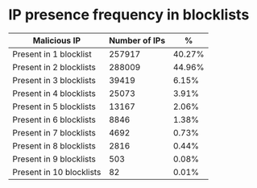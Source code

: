 # IP presence frequency in blocklists
| Malicious IP | Number of IPs | % |
|----|----|----|
| Present in 1 blocklist | 257917 | 40.27% |
| Present in 2 blocklists | 288009 | 44.96% |
| Present in 3 blocklists | 39419 | 6.15% |
| Present in 4 blocklists | 25073 | 3.91% |
| Present in 5 blocklists | 13167 | 2.06% |
| Present in 6 blocklists | 8846 | 1.38% |
| Present in 7 blocklists | 4692 | 0.73% |
| Present in 8 blocklists | 2816 | 0.44% |
| Present in 9 blocklists | 503 | 0.08% |
| Present in 10 blocklists | 82 | 0.01% |
